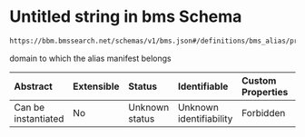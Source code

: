 # Untitled string in bms Schema

```txt
https://bbm.bmssearch.net/schemas/v1/bms.json#/definitions/bms_alias/properties/domain
```

domain to which the alias manifest belongs

| Abstract            | Extensible | Status         | Identifiable            | Custom Properties | Additional Properties | Access Restrictions | Defined In                                                                  |
| :------------------ | :--------- | :------------- | :---------------------- | :---------------- | :-------------------- | :------------------ | :-------------------------------------------------------------------------- |
| Can be instantiated | No         | Unknown status | Unknown identifiability | Forbidden         | Allowed               | none                | [bms.schema.json*](../../schemas/v1/bms.schema.json "open original schema") |
